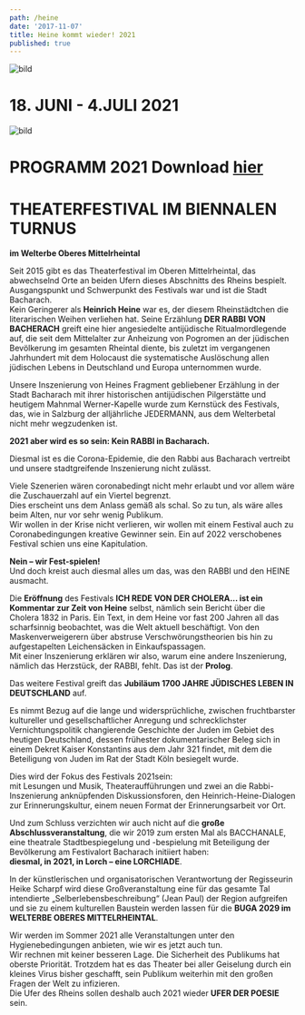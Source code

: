 ```yaml
---
path: /heine
date: '2017-11-07'
title: Heine kommt wieder! 2021
published: true
---
```


![bild](/ufer-paddel.jpg)


# 18. JUNI - 4.JULI 2021    
![bild](/programmflyer_titel.png)   

# PROGRAMM 2021 Download [hier](/Theaterfest_2021_A4_final.pdf)  
     


# THEATERFESTIVAL IM BIENNALEN TURNUS
**im Welterbe Oberes Mittelrheintal**   

Seit 2015 gibt es das Theaterfestival im Oberen Mittelrheintal, das abwechselnd Orte an beiden Ufern dieses Abschnitts des Rheins bespielt.   
Ausgangspunkt und Schwerpunkt des Festivals war und ist die Stadt Bacharach.    
Kein Geringerer als **Heinrich Heine** war es, der diesem Rheinstädtchen die literarischen Weihen verliehen hat. Seine Erzählung **DER RABBI VON BACHERACH** greift eine hier angesiedelte antijüdische Ritualmordlegende auf, die seit dem Mittelalter zur Anheizung von Pogromen an der jüdischen Bevölkerung im gesamten Rheintal diente, bis zuletzt im vergangenen Jahrhundert mit dem Holocaust die systematische Auslöschung allen jüdischen Lebens in Deutschland und Europa unternommen wurde.    
    
Unsere Inszenierung von Heines Fragment gebliebener Erzählung in der Stadt Bacharach mit ihrer historischen antijüdischen Pilgerstätte und heutigem Mahnmal Werner-Kapelle wurde zum Kernstück des Festivals, das, wie in Salzburg der alljährliche JEDERMANN, aus dem Welterbetal nicht mehr wegzudenken ist.    
    
**2021 aber wird es so sein: Kein RABBI in Bacharach.**   

Diesmal ist es die Corona-Epidemie, die den Rabbi aus Bacharach vertreibt und unsere stadtgreifende Inszenierung nicht zulässt.   

Viele Szenerien wären coronabedingt nicht mehr erlaubt und vor allem wäre die Zuschauerzahl auf ein Viertel begrenzt.   
Dies erscheint uns dem Anlass gemäß als schal. So zu tun, als wäre alles beim Alten, nur vor sehr wenig Publikum.    
Wir wollen in der Krise nicht verlieren, wir wollen mit einem Festival auch zu Coronabedingungen kreative Gewinner sein. Ein auf 2022 verschobenes Festival schien uns eine Kapitulation.   

**Nein – wir Fest-spielen!**    
Und doch kreist auch diesmal alles um das, was den RABBI und den HEINE ausmacht.   

Die **Eröffnung** des Festivals **ICH REDE VON DER CHOLERA... ist ein Kommentar zur Zeit von Heine** selbst, nämlich sein Bericht über die Cholera 1832 in Paris. Ein Text, in dem Heine vor fast 200 Jahren all das scharfsinnig beobachtet, was die Welt aktuell beschäftigt. Von den Maskenverweigerern über abstruse Verschwörungstheorien bis hin zu aufgestapelten Leichensäcken in Einkaufspassagen.     
Mit einer Inszenierung erklären wir also, warum eine andere Inszenierung, nämlich das Herzstück, der RABBI, fehlt. Das ist der **Prolog**.    

Das weitere Festival greift das **Jubiläum 1700 JAHRE JÜDISCHES LEBEN IN DEUTSCHLAND** auf.   

Es nimmt Bezug auf die lange und widersprüchliche, zwischen fruchtbarster kultureller und gesellschaftlicher Anregung und schrecklichster Vernichtungspolitik changierende Geschichte der Juden im Gebiet des heutigen Deutschland, dessen frühester dokumentarischer Beleg sich in einem Dekret Kaiser Konstantins aus dem Jahr 321 findet, mit dem die Beteiligung von Juden im Rat der Stadt Köln besiegelt wurde.  

Dies wird der Fokus des Festivals 2021sein:     
mit Lesungen und Musik, Theateraufführungen und zwei an die Rabbi-Inszenierung anknüpfenden Diskussionsforen, den Heinrich-Heine-Dialogen zur Erinnerungskultur, einem neuen Format der Erinnerungsarbeit vor Ort.  

Und zum Schluss verzichten wir auch nicht auf die **große Abschlussveranstaltung**, die wir 2019 zum ersten Mal als BACCHANALE, eine theatrale Stadtbespiegelung und -bespielung mit Beteiligung der Bevölkerung am Festivalort Bacharach initiiert haben:    
**diesmal, in 2021, in Lorch – eine LORCHIADE**.   

In der künstlerischen und organisatorischen Verantwortung der Regisseurin Heike Scharpf wird diese Großveranstaltung eine für das gesamte Tal intendierte „Selberlebensbeschreibung“ (Jean Paul) der Region aufgreifen und sie zu einem kulturellen Baustein werden lassen für die **BUGA 2029 im WELTERBE OBERES MITTELRHEINTAL**.   
  
Wir werden im Sommer 2021 alle Veranstaltungen unter den Hygienebedingungen anbieten, wie wir es jetzt auch tun.   
Wir rechnen mit keiner besseren Lage. Die Sicherheit des Publikums hat oberste Priorität. Trotzdem hat es das Theater bei aller Geiselung durch ein kleines Virus bisher geschafft, sein Publikum weiterhin mit den großen Fragen der Welt zu infizieren.   
Die Ufer des Rheins sollen deshalb auch 2021 wieder **UFER DER POESIE** sein.


